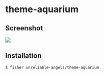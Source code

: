 # theme-aquarium

## Screenshot

![](https://github.com/unreliable-angels/theme-aquarium/blob/master/screenshot.png?raw=true)

## Installation

```
$ fisher unreliable-angels/theme-aquarium
```
